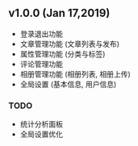 ## v1.0.0 (Jan 17,2019)

* 登录退出功能
* 文章管理功能 (文章列表与发布)
* 属性管理功能 (分类与标签)
* 评论管理功能
* 相册管理功能 (相册列表, 相册上传)
* 全局设置 (基本信息, 用户信息)

### TODO
* 统计分析面板
* 全局设置优化
